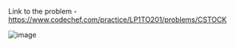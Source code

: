 Link to the problem - https://www.codechef.com/practice/LP1TO201/problems/CSTOCK


![image](https://github.com/Haleshot/Competitive-Programming/assets/57552973/3fdc80d5-ec06-40da-a516-7612efeda50e)
